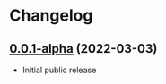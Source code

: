 # Changelog

## [0.0.1-alpha] (2022-03-03)
- Initial public release

[0.0.1-alpha]: https://github.com/dropbox/componentbox/compare/v0.0.1-alpha
